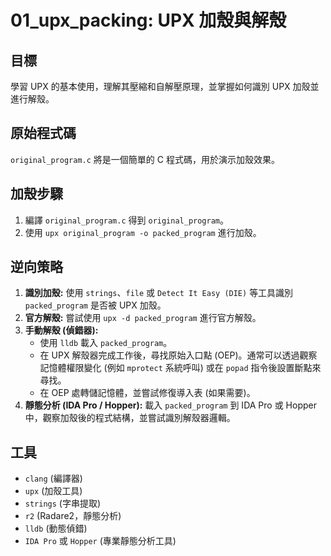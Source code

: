 # 01_upx_packing: UPX 加殼與解殼

## 目標
學習 UPX 的基本使用，理解其壓縮和自解壓原理，並掌握如何識別 UPX 加殼並進行解殼。

## 原始程式碼
`original_program.c` 將是一個簡單的 C 程式碼，用於演示加殼效果。

## 加殼步驟
1. 編譯 `original_program.c` 得到 `original_program`。
2. 使用 `upx original_program -o packed_program` 進行加殼。

## 逆向策略
1. **識別加殼:** 使用 `strings`、`file` 或 `Detect It Easy (DIE)` 等工具識別 `packed_program` 是否被 UPX 加殼。
2. **官方解殼:** 嘗試使用 `upx -d packed_program` 進行官方解殼。
3. **手動解殼 (偵錯器):**
    *   使用 `lldb` 載入 `packed_program`。
    *   在 UPX 解殼器完成工作後，尋找原始入口點 (OEP)。通常可以透過觀察記憶體權限變化 (例如 `mprotect` 系統呼叫) 或在 `popad` 指令後設置斷點來尋找。
    *   在 OEP 處轉儲記憶體，並嘗試修復導入表 (如果需要)。
4. **靜態分析 (IDA Pro / Hopper):** 載入 `packed_program` 到 IDA Pro 或 Hopper 中，觀察加殼後的程式結構，並嘗試識別解殼器邏輯。

## 工具
*   `clang` (編譯器)
*   `upx` (加殼工具)
*   `strings` (字串提取)
*   `r2` (Radare2，靜態分析)
*   `lldb` (動態偵錯)
*   `IDA Pro` 或 `Hopper` (專業靜態分析工具)
